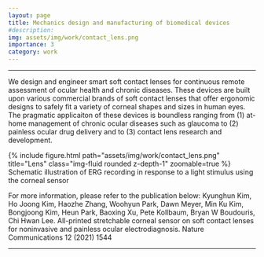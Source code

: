```yaml
---
layout: page
title: Mechanics design and manufacturing of biomedical devices
#description: 
img: assets/img/work/contact_lens.png
importance: 3
category: work
---
```


---

We design and engineer smart soft contact lenses for continuous remote assessment of ocular health and chronic diseases. These devices are built upon various commercial brands of soft contact lenses that offer ergonomic designs to safely fit a variety of corneal shapes and sizes in human eyes. The pragmatic applicaiton of these devices is boundless ranging from (1) at-home management of chronic ocular diseases such as glaucoma to (2) painless ocular drug delivery and to (3) contact lens research and development. 

{% include figure.html path="assets/img/work/contact_lens.png" title="Lens" class="img-fluid rounded z-depth-1" zoomable=true %}
Schematic illustration of ERG recording in response to a light stimulus using the corneal sensor

For more information, please refer to the publication below:
Kyunghun Kim, Ho Joong Kim, Haozhe Zhang, Woohyun Park, Dawn Meyer, Min Ku Kim, Bongjoong Kim, Heun Park, Baoxing Xu, Pete Kollbaum, Bryan W Boudouris, Chi Hwan Lee. All-printed stretchable corneal sensor on soft contact lenses for noninvasive and painless ocular electrodiagnosis. Nature Communications 12 (2021) 1544

---

